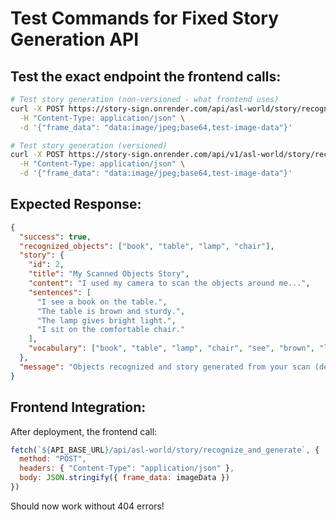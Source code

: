 # Test Commands for Fixed Story Generation API

## Test the exact endpoint the frontend calls:

```bash
# Test story generation (non-versioned - what frontend uses)
curl -X POST https://story-sign.onrender.com/api/asl-world/story/recognize_and_generate \
  -H "Content-Type: application/json" \
  -d '{"frame_data": "data:image/jpeg;base64,test-image-data"}'

# Test story generation (versioned)
curl -X POST https://story-sign.onrender.com/api/v1/asl-world/story/recognize_and_generate \
  -H "Content-Type: application/json" \
  -d '{"frame_data": "data:image/jpeg;base64,test-image-data"}'
```

## Expected Response:

```json
{
  "success": true,
  "recognized_objects": ["book", "table", "lamp", "chair"],
  "story": {
    "id": 2,
    "title": "My Scanned Objects Story",
    "content": "I used my camera to scan the objects around me...",
    "sentences": [
      "I see a book on the table.",
      "The table is brown and sturdy.",
      "The lamp gives bright light.",
      "I sit on the comfortable chair."
    ],
    "vocabulary": ["book", "table", "lamp", "chair", "see", "brown", "light", "sit"]
  },
  "message": "Objects recognized and story generated from your scan (demo mode)"
}
```

## Frontend Integration:

After deployment, the frontend call:
```javascript
fetch(`${API_BASE_URL}/api/asl-world/story/recognize_and_generate`, {
  method: "POST",
  headers: { "Content-Type": "application/json" },
  body: JSON.stringify({ frame_data: imageData })
})
```

Should now work without 404 errors!
